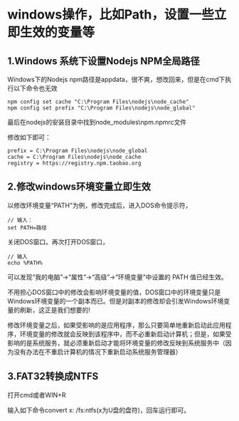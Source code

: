 # windows操作，比如Path，设置一些立即生效的变量等

## 1.Windows 系统下设置Nodejs NPM全局路径

Windows下的Nodejs npm路径是appdata，很不爽，想改回来，但是在cmd下执行以下命令也无效
```
npm config set cache "C:\Program Files\nodejs\node_cache"
npm config set prefix "C:\Program Files\nodejs\node_global"
```
最后在nodejs的安装目录中找到node_modules\npm\.npmrc文件

修改如下即可：
```
prefix = C:\Program Files\nodejs\node_global
cache = C:\Program Files\nodejs\node_cache
registry = https://registry.npm.taobao.org
```

## 2.修改windows环境变量立即生效
以修改环境变量“PATH”为例，修改完成后，进入DOS命令提示符，
```
// 输入：
set PATH=路径
```
关闭DOS窗口。再次打开DOS窗口，
```
// 输入
echo %PATH% 
```
可以发现“我的电脑”->“属性”->“高级”->“环境变量”中设置的 PATH 值已经生效。

不用担心DOS窗口中的修改会影响环境变量的值，DOS窗口中的环境变量只是Windows环境变量的一个副本而已。但是对副本的修改却会引发Windows环境变量的刷新，这正是我们想要的!

修改环境变量之后，如果受影响的是应用程序，那么只要简单地重新启动此应用程序，环境变量的修改就会反映到该程序中，而不必重新启动计算机；但是，如果受影响的是系统服务，就必须重新启动才能将环境变量的修改反映到系统服务中（因为没有办法在不重启计算机的情况下重新启动系统服务管理器）

## 3.FAT32转换成NTFS

打开cmd或者WIN+R

输入如下命令convert x: /fs:ntfs(x为U盘的盘符)，回车运行即可。